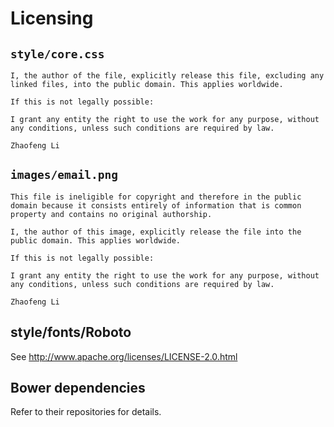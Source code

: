 # Licensing

## `style/core.css`
```
I, the author of the file, explicitly release this file, excluding any linked files, into the public domain. This applies worldwide.

If this is not legally possible:

I grant any entity the right to use the work for any purpose, without any conditions, unless such conditions are required by law.

Zhaofeng Li
```

## `images/email.png`
```
This file is ineligible for copyright and therefore in the public domain because it consists entirely of information that is common property and contains no original authorship.
```
```
I, the author of this image, explicitly release the file into the public domain. This applies worldwide.

If this is not legally possible:

I grant any entity the right to use the work for any purpose, without any conditions, unless such conditions are required by law.

Zhaofeng Li
```
## style/fonts/Roboto
See http://www.apache.org/licenses/LICENSE-2.0.html

## Bower dependencies
Refer to their repositories for details.
